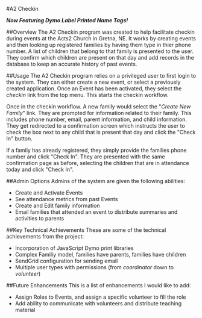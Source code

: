 #A2 Checkin

***Now Featuring Dymo Label Printed Name Tags!***

##Overview
The A2 Checkin program was created to help facilitate checkin during events at the Acts2 Church in Gretna, NE. It works by creating events and then looking up registered families by having them type in thier phone number. A list of children that belong to that family is presented to the user. They confirm which children are present on that day and add records in the database to keep an accurate history of past events.

##Usage
The A2 Checkin program relies on a privileged user to first login to the system. They can either create a new event, or select a previously created application. Once an Event has been activated, they select the *checkin* link from the top menu. This starts the checkin workflow.

Once in the checkin workflow. A new family would select the "*Create New Family*" link. They are prompted for information related to their family. This includes phone number, email, parent information, and child information. They get redirected to a confirmation screen which instructs the user to check the box next to any child that is present that day and click the "Check In" button.

If a family has already registered, they simply provide the families phone number and click "Check In". They are presented with the same confirmation page as before, selecting the children that are in attendance today and click "Check In".

##Admin Options
Admins of the system are given the following abilities:
 - Create and Activate Events
 - See attendance metrics from past Events
 - Create and Edit family information
 - Email families that attended an event to distribute summaries and activities to parents

##Key Technical Achievements
These are some of the technical achievements from the project:
 - Incorporation of JavaScript Dymo print libraries
 - Complex Familiy model, families have parents, families have children
 - SendGrid configuration for sending email
 - Multiple user types with permissions (from *coordinator* down to *volunteer*)

##Future Enhancements
This is a list of enhancements I would like to add:
 - Assign Roles to Events, and assign a specific volunteer to fill the role
 - Add ability to communicate with volunteers and distribute teaching material

